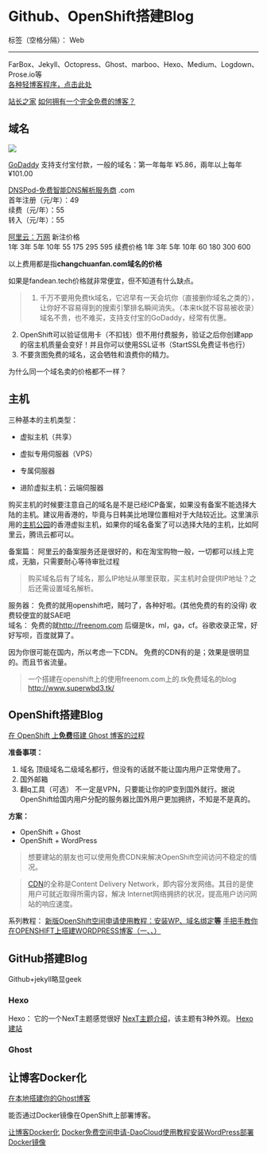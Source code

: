 ﻿# Github、OpenShift搭建Blog

标签（空格分隔）： Web

---

FarBox、Jekyll、Octopress、Ghost、marboo、Hexo、Medium、Logdown、Prose.io等  
[各种轻博客程序，点击此处](https://www.zhihu.com/question/21981094)


[站长之家](http://www.chinaz.com/)
[如何拥有一个完全免费的博客？](https://www.zhihu.com/question/20688782)

## 域名
![](https://img1.wsimg.com/pc/img/1/trademark/nonregistered/godaddy-logo.png)

[GoDaddy](https://hk.godaddy.com/ "币种选择CNY")
支持支付宝付款，一般的域名：第一年每年 ¥5.86，兩年以上每年 ¥101.00

[DNSPod-免费智能DNS解析服务商](https://www.dnspod.cn/)
.com	
首年注册（元/年）：49	 
续费（元/年）：55		
转入（元/年）：55

[阿里云：万网](https://wanwang.aliyun.com/domain/)
新注价格	        
1年	3年	5年	10年
55	175	295	595	
续费价格
1年	3年	5年	10年
60	180	300	600


以上费用都是指**changchuanfan.com域名的价格**

如果是fandean.tech价格就非常便宜，但不知道有什么缺点。



> 1. 千万不要用免费tk域名，它迟早有一天会坑你（直接删你域名之类的），让你好不容易得到的搜索引擎排名瞬间消失。（本来tk就不容易被收录）域名不贵，也不难买，支持支付宝的GoDaddy，经常有优惠。 
2. OpenShift可以验证信用卡（不扣钱）但不用付费服务，验证之后你创建app的宿主机质量会变好！并且你可以使用SSL证书（StartSSL免费证书也行） 
3. 不要贪图免费的域名，这会牺牲和浪费你的精力。


为什么同一个域名卖的价格都不一样？




## 主机
三种基本的主机类型：

- 虚拟主机（共享）
- 虚拟专用伺服器（VPS）
- 专属伺服器


- 进阶虚拟主机：云端伺服器


购买主机的时候要注意自己的域名是不是已经ICP备案，如果没有备案不能选择大陆的主机。建议用香港的，毕竟与日韩美比地理位置相对于大陆较近比。这里演示用的[主机公园](http://www.hostpark.cn/)的香港虚拟主机，如果你的域名备案了可以选择大陆的主机，比如阿里云，腾讯云都可以。

备案篇：
阿里云的备案服务还是很好的，和在淘宝购物一般，一切都可以线上完成，无脑，只需要耐心等待审批过程


> 购买域名后有了域名，那么IP地址从哪里获取，买主机时会提供IP地址？之后还需设置域名解析。



服务器：              免费的就用openshift吧，贼叼了，各种好啦。(其他免费的有的没得)              收费较便宜的就SAE吧    
域名：              免费的就<http://freenom.com> 后缀是tk，ml，ga，cf。谷歌收录正常，好好写呗，百度就算了。

因为你很可能在国内，所以考虑一下CDN。
免费的CDN有的是；效果是很明显的。而且节省流量。


>一个搭建在openshift上的使用freenom.com上的.tk免费域名的blog <http://www.superwbd3.tk/>



## OpenShift搭建Blog
[在 OpenShift 上**免费**搭建 Ghost 博客的过程](http://www.demojameson.com/2015/08/09/publish-ghost-blog/)


**准备事项：**
1. 域名  顶级域名二级域名都行，但没有的话就不能让国内用户正常使用了。
2. 国外邮箱
3. 翻q工具（可选）  不一定是VPN，只要能让你的IP变到国外就行。据说OpenShift给国内用户分配的服务器比国外用户更加拥挤，不知是不是真的。

**方案：**
- OpenShift + Ghost
- OpenShift + WordPress



> 想要建站的朋友也可以使用免费CDN来解决OpenShift空间访问不稳定的情况。

> [CDN](http://baike.baidu.com/item/CDN)的全称是Content Delivery Network，即内容分发网络。其目的是使用户可就近取得所需内容，解决 Internet网络拥挤的状况，提高用户访问网站的响应速度。


系列教程：
[新版OpenShift空间申请使用教程：安装WP、域名绑定**等**](http://www.chinaz.com/web/2015/1019/458725.shtml)
[手把手教你在OPENSHIFT上搭建WORDPRESS博客（一、、）](http://www.longgaming.com/archives/110)





## GitHub搭建Blog

Github+jekyll略显geek

### Hexo
Hexo： 
它的一个NexT主题感觉很好
[NexT主题介绍](http://theme-next.iissnan.com/)，该主题有3种外观。
[Hexo建站](http://liangjingkanji.coding.me/2016/12/11/HexoBuild/)




### Ghost







## 让博客Docker化

[在本地搭建你的Ghost博客](http://www.jianshu.com/p/08c7db751430)

能否通过Docker镜像在OpenShift上部署博客。

[让博客Docker化](http://dockone.io/article/961)
[Docker免费空间申请-DaoCloud使用教程安装WordPress部署Docker镜像](https://www.freehao123.com/docker-daocloud/)


